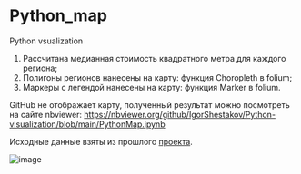 # Python_map
Python vsualization

1. Рассчитана медианная стоимость квадратного метра для каждого региона;
2. Полигоны регионов нанесены на карту: функция Choropleth в folium;
3. Маркеры с легендой нанесены на карту: функция Marker в folium.

GitHub не отображает карту, полученный результат можно посмотреть на сайте nbviewer: https://nbviewer.org/github/IgorShestakov/Python-visualization/blob/main/PythonMap.ipynb

Исходные данные взяты из прошлого [проекта]([https://www.kaggle.com/datasets/mrdaniilak/russia-real-estate-20182021](https://github.com/IgorShestakov/GeoAnalytics)).

![image](https://github.com/user-attachments/assets/a7d5038b-74a1-4363-bd54-2e2eb0c9eec9)


